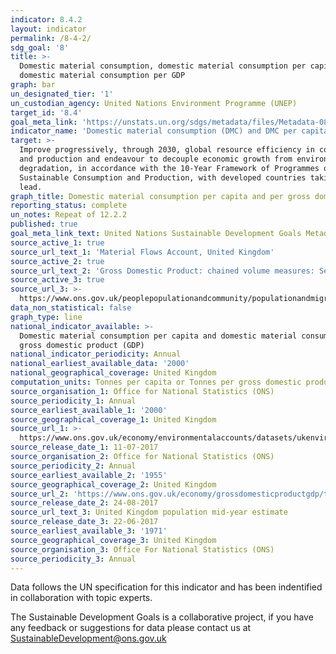 ```yaml
---
indicator: 8.4.2
layout: indicator
permalink: /8-4-2/
sdg_goal: '8'
title: >-
  Domestic material consumption, domestic material consumption per capita, and
  domestic material consumption per GDP
graph: bar
un_designated_tier: '1'
un_custodian_agency: United Nations Environment Programme (UNEP)
target_id: '8.4'
goal_meta_link: 'https://unstats.un.org/sdgs/metadata/files/Metadata-08-04-02.pdf'
indicator_name: 'Domestic material consumption (DMC) and DMC per capita, per GDP'
target: >-
  Improve progressively, through 2030, global resource efficiency in consumption
  and production and endeavour to decouple economic growth from environmental
  degradation, in accordance with the 10-Year Framework of Programmes on
  Sustainable Consumption and Production, with developed countries taking the
  lead.
graph_title: Domestic material consumption per capita and per gross domestic product (GDP)
reporting_status: complete
un_notes: Repeat of 12.2.2
published: true
goal_meta_link_text: United Nations Sustainable Development Goals Metadata (PDF 59 KB)
source_active_1: true
source_url_text_1: 'Material Flows Account, United Kingdom'
source_active_2: true
source_url_text_2: 'Gross Domestic Product: chained volume measures: Seasonally adjusted £m'
source_active_3: true
source_url_3: >-
  https://www.ons.gov.uk/peoplepopulationandcommunity/populationandmigration/populationestimates/timeseries/ukpop/pop 
data_non_statistical: false
graph_type: line
national_indicator_available: >-
  Domestic material consumption per capita and domestic material consumption per
  gross domestic product (GDP)
national_indicator_periodicity: Annual
national_earliest_available_data: '2000'
national_geographical_coverage: United Kingdom
computation_units: Tonnes per capita or Tonnes per gross domestic product (GDP)
source_organisation_1: Office for National Statistics (ONS)
source_periodicity_1: Annual
source_earliest_available_1: '2000'
source_geographical_coverage_1: United Kingdom
source_url_1: >-
  https://www.ons.gov.uk/economy/environmentalaccounts/datasets/ukenvironmentalaccountsmaterialflowsaccountunitedkingdom 
source_release_date_1: 11-07-2017
source_organisation_2: Office for National Statistics (ONS)
source_periodicity_2: Annual
source_earliest_available_2: '1955'
source_geographical_coverage_2: United Kingdom
source_url_2: 'https://www.ons.gov.uk/economy/grossdomesticproductgdp/timeseries/abmi/pn2'
source_release_date_2: 24-08-2017
source_url_text_3: United Kingdom population mid-year estimate
source_release_date_3: 22-06-2017
source_earliest_available_3: '1971'
source_geographical_coverage_3: United Kingdom
source_organisation_3: Office For National Statistics (ONS)
source_periodicity_3: Annual
---
```

Data follows the UN specification for this indicator and has been indentified in collaboration with topic experts.

The Sustainable Development Goals is a collaborative project, if you have any feedback or suggestions for data please contact us at <SustainableDevelopment@ons.gov.uk>
